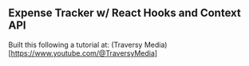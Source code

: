 ## Expense Tracker w/ React Hooks and Context API
Built this following a tutorial at: (Traversy Media)[https://www.youtube.com/@TraversyMedia]
